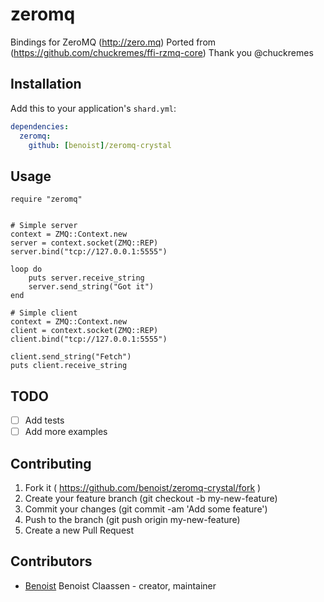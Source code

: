 # zeromq

Bindings for ZeroMQ (http://zero.mq)
Ported from (https://github.com/chuckremes/ffi-rzmq-core) Thank you @chuckremes

## Installation

Add this to your application's `shard.yml`:

```yaml
dependencies:
  zeromq:
    github: [benoist]/zeromq-crystal
```


## Usage


```crystal
require "zeromq"
```

```crystal

# Simple server
context = ZMQ::Context.new
server = context.socket(ZMQ::REP)
server.bind("tcp://127.0.0.1:5555")

loop do
    puts server.receive_string
    server.send_string("Got it")
end

# Simple client
context = ZMQ::Context.new
client = context.socket(ZMQ::REP)
client.bind("tcp://127.0.0.1:5555")

client.send_string("Fetch")
puts client.receive_string
```

## TODO

- [ ] Add tests
- [ ] Add more examples

## Contributing

1. Fork it ( https://github.com/benoist/zeromq-crystal/fork )
2. Create your feature branch (git checkout -b my-new-feature)
3. Commit your changes (git commit -am 'Add some feature')
4. Push to the branch (git push origin my-new-feature)
5. Create a new Pull Request

## Contributors

- [Benoist](https://github.com/benoist) Benoist Claassen - creator, maintainer
